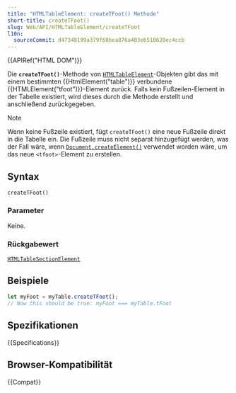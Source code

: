 ```yaml
---
title: "HTMLTableElement: createTFoot() Methode"
short-title: createTFoot()
slug: Web/API/HTMLTableElement/createTFoot
l10n:
  sourceCommit: d47348199a379f68bea876a403eb510628ec4ccb
---
```


{{APIRef("HTML DOM")}}

Die **`createTFoot()`**-Methode von [`HTMLTableElement`](/de/docs/Web/API/HTMLTableElement)-Objekten gibt das mit einem bestimmten {{HtmlElement("table")}} verbundene {{HTMLElement("tfoot")}}-Element zurück. Falls kein Fußzeilen-Element in der Tabelle existiert, wird dieses durch die Methode erstellt und anschließend zurückgegeben.

> [!NOTE]
> Wenn keine Fußzeile existiert, fügt `createTFoot()` eine neue Fußzeile direkt in die Tabelle ein. Die Fußzeile muss nicht separat hinzugefügt werden, was der Fall wäre, wenn [`Document.createElement()`](/de/docs/Web/API/Document/createElement) verwendet worden wäre, um das neue `<tfoot>`-Element zu erstellen.

## Syntax

```js-nolint
createTFoot()
```

### Parameter

Keine.

### Rückgabewert

[`HTMLTableSectionElement`](/de/docs/Web/API/HTMLTableSectionElement)

## Beispiele

```js
let myFoot = myTable.createTFoot();
// Now this should be true: myFoot === myTable.tFoot
```

## Spezifikationen

{{Specifications}}

## Browser-Kompatibilität

{{Compat}}

